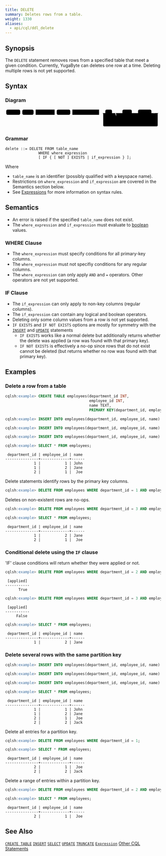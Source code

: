 ```yaml
---
title: DELETE
summary: Deletes rows from a table.
weight: 1330
aliases:
  - api/cql/ddl_delete
---
```


## Synopsis
The `DELETE` statement removes rows from a specified table that meet a given condition. Currently, YugaByte can deletes one row at a time. Deleting multiple rows is not yet supported.

## Syntax
### Diagram
<svg class="rrdiagram" version="1.1" xmlns:xlink="http://www.w3.org/1999/xlink" xmlns="http://www.w3.org/2000/svg" width="746" height="95" viewbox="0 0 746 95"><path class="connector" d="M0 22h5m67 0h10m54 0h10m91 0h10m65 0h10m128 0h30m32 0h50m45 0h20m-80 0q5 0 5 5v8q0 5 5 5h55q5 0 5-5v-8q0-5 5-5m5 0h10m64 0h20m-194 0q5 0 5 5v35q0 5 5 5h5m98 0h66q5 0 5-5v-35q0-5 5-5m5 0h20m-276 0q5 0 5 5v53q0 5 5 5h251q5 0 5-5v-53q0-5 5-5m5 0h5"/><rect class="literal" x="5" y="5" width="67" height="25" rx="7"/><text class="text" x="15" y="22">DELETE</text><rect class="literal" x="82" y="5" width="54" height="25" rx="7"/><text class="text" x="92" y="22">FROM</text><a xlink:href="../grammar_diagrams#table-name"><rect class="rule" x="146" y="5" width="91" height="25"/><text class="text" x="156" y="22">table_name</text></a><rect class="literal" x="247" y="5" width="65" height="25" rx="7"/><text class="text" x="257" y="22">WHERE</text><a xlink:href="../grammar_diagrams#where-expression"><rect class="rule" x="322" y="5" width="128" height="25"/><text class="text" x="332" y="22">where_expression</text></a><rect class="literal" x="480" y="5" width="32" height="25" rx="7"/><text class="text" x="490" y="22">IF</text><rect class="literal" x="562" y="5" width="45" height="25" rx="7"/><text class="text" x="572" y="22">NOT</text><rect class="literal" x="637" y="5" width="64" height="25" rx="7"/><text class="text" x="647" y="22">EXISTS</text><a xlink:href="../grammar_diagrams#if-expression"><rect class="rule" x="542" y="50" width="98" height="25"/><text class="text" x="552" y="67">if_expression</text></a></svg>

### Grammar
```
delete ::= DELETE FROM table_name
               WHERE where_expression
               [ IF { [ NOT ] EXISTS | if_expression } ];
```
Where

- `table_name` is an identifier (possibly qualified with a keyspace name).
- Restrictions on `where_expression` and `if_expression` are covered in the Semantics section below.
- See [Expressions](..#expressions) for more information on syntax rules.

## Semantics

 - An error is raised if the specified `table_name` does not exist.
 - The `where_expression` and `if_expression` must evaluate to [boolean](../type_bool) values.

### WHERE Clause

 - The `where_expression` must specify conditions for all primary-key columns.
 - The `where_expression` must not specifiy conditions for any regular columns.
 - The `where_expression` can only apply `AND` and `=` operators. Other operators are not yet supported.
 
### IF Clause

 - The `if_expression` can only apply to non-key columns (regular columns).
 - The `if_expression` can contain any logical and boolean operators.
 - Deleting only some column values from a row is not yet supported.
 - `IF EXISTS` and `IF NOT EXISTS` options are mostly for symmetry with the [`INSERT`](../dml_insert) and [`UPDATE`](dml_update) statements
   - `IF EXISTS` works like a normal delete but additionally returns whether the delete was applied (a row was found with that primary key).
   - `IF NOT EXISTS` is effectively a no-op since rows that do not exist cannot be deleted (but returns whether no row was found with that primary key).

## Examples

### Delete a row from a table

```{.sql .copy .separator-gt} 
cqlsh:example> CREATE TABLE employees(department_id INT, 
                                      employee_id INT, 
                                      name TEXT, 
                                      PRIMARY KEY(department_id, employee_id));
```
```{.sql .copy .separator-gt} 
cqlsh:example> INSERT INTO employees(department_id, employee_id, name) VALUES (1, 1, 'John');
```
```{.sql .copy .separator-gt}
cqlsh:example> INSERT INTO employees(department_id, employee_id, name) VALUES (1, 2, 'Jane');
```
```{.sql .copy .separator-gt}
cqlsh:example> INSERT INTO employees(department_id, employee_id, name) VALUES (2, 1, 'Joe');
```
```{.sql .copy .separator-gt}
cqlsh:example> SELECT * FROM employees;
```
```
 department_id | employee_id | name
---------------+-------------+------
             1 |           1 | John
             1 |           2 | Jane
             2 |           1 |  Joe
```
Delete statements identify rows by the primary key columns.
```{.sql .copy .separator-gt}
cqlsh:example> DELETE FROM employees WHERE department_id = 1 AND employee_id = 1;
```
Deletes on non-existent rows are no-ops.
```{.sql .copy .separator-gt}
cqlsh:example> DELETE FROM employees WHERE department_id = 3 AND employee_id = 1;
```
```{.sql .copy .separator-gt}
cqlsh:example> SELECT * FROM employees;
```
```
 department_id | employee_id | name
---------------+-------------+------
             1 |           2 | Jane
             2 |           1 |  Joe
```
### Conditional delete using the `IF` clause

'IF' clause conditions will return whether they were applied or not.
```{.sql .copy .separator-gt}
cqlsh:example> DELETE FROM employees WHERE department_id = 2 AND employee_id = 1 IF name = 'Joe';
```
```
 [applied]
-----------
      True
```
```{.sql .copy .separator-gt}
cqlsh:example> DELETE FROM employees WHERE department_id = 3 AND employee_id = 1 IF EXISTS;
```
```
 [applied]
-----------
     False
```
```{.sql .copy .separator-gt}
cqlsh:example> SELECT * FROM employees;
```
```
 department_id | employee_id | name
---------------+-------------+------
             1 |           2 | Jane
```

### Delete several rows with the same partition key

```{.sql .copy .separator-gt}
cqlsh:example> INSERT INTO employees(department_id, employee_id, name) VALUES (1, 1, 'John');
```
```{.sql .copy .separator-gt}
cqlsh:example> INSERT INTO employees(department_id, employee_id, name) VALUES (2, 1, 'Joe');
```
```{.sql .copy .separator-gt}
cqlsh:example> INSERT INTO employees(department_id, employee_id, name) VALUES (2, 2, 'Jack');
```
```{.sql .copy .separator-gt}
cqlsh:example> SELECT * FROM employees;
```
```
 department_id | employee_id | name
---------------+-------------+------
             1 |           1 | John
             1 |           2 | Jane
             2 |           1 |  Joe
             2 |           2 | Jack
```

Delete all entries for a partition key.
```{.sql .copy .separator-gt}
cqlsh:example> DELETE FROM employees WHERE department_id = 1;
```
```{.sql .copy .separator-gt}
cqlsh:example> SELECT * FROM employees;
```
```
 department_id | employee_id | name
---------------+-------------+------
             2 |           1 |  Joe
             2 |           2 | Jack
```
Delete a range of entries within a partition key.
```{.sql .copy .separator-gt}
cqlsh:example> DELETE FROM employees WHERE department_id = 2 AND employee_id >= 2 AND employee_id < 4;
```
```{.sql .copy .separator-gt}
cqlsh:example> SELECT * FROM employees;
```
```
 department_id | employee_id | name
---------------+-------------+------
             2 |           1 |  Joe
```

## See Also

[`CREATE TABLE`](../ddl_create_table)
[`INSERT`](../dml_insert)
[`SELECT`](../dml_select)
[`UPDATE`](../dml_update)
[`TRUNCATE`](../dml_truncate)
[`Expression`](..#expressions)
[Other CQL Statements](..)

